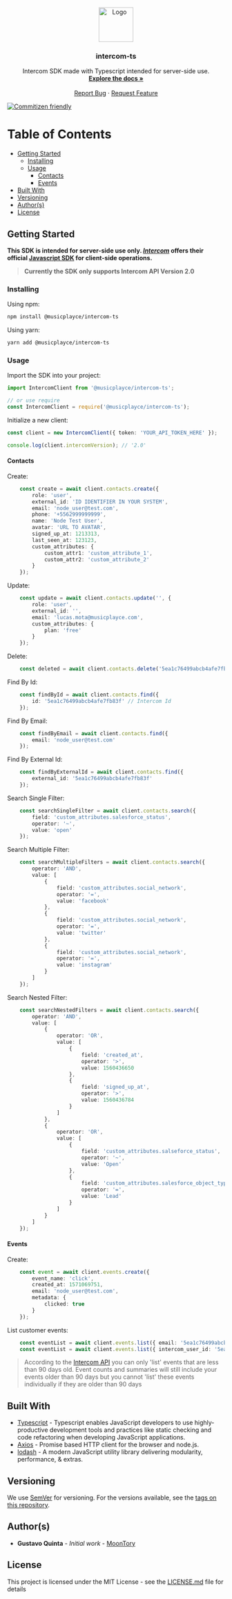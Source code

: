 <!-- PROJECT LOGO -->
<br />
<p align="center">
  <a href="https://github.com/musicplayce/intercom-ts">
    <img src="assets/logo.png" alt="Logo" width="80" height="80">
  </a>

  <h3 align="center">intercom-ts</h3>

  <p align="center">
    Intercom SDK made with Typescript intended for server-side use.
    <br />
    <a href="https://github.com/musicplayce/intercom-ts"><strong>Explore the docs »</strong></a>
    <br />
    <br />
    <!-- <a href="https://github.com/MoonTory/theia-cli">View Demo</a> -->
    <!-- · -->
    <a href="https://github.com/musicplayce/intercom-ts/issues">Report Bug</a>
    ·
    <a href="https://github.com/musicplayce/intercom-ts/issues">Request Feature</a>
  </p>
</p>

[![Commitizen friendly](https://img.shields.io/badge/commitizen-friendly-brightgreen.svg)](http://commitizen.github.io/cz-cli/)

<!-- TABLE OF CONTENTS -->
# Table of Contents

- [Getting Started](#getting-started)
	- [Installing](#installing)
	- [Usage](#usage)
		- [Contacts](#contacts)
		- [Events](#events)
- [Built With](#built-with)
- [Versioning](#versioning)
- [Author(s)](<#author(s)>)
- [License](#license)

## Getting Started

**This SDK is intended for server-side use only. ***[Intercom](https://developers.intercom.com/building-apps/docs)*** offers their official [Javascript SDK](https://developers.intercom.com/v2.0/docs/intercom-javascript) for client-side operations.**
> **Currently the SDK only supports Intercom API Version 2.0**

### Installing

Using npm:

```bash
npm install @musicplayce/intercom-ts
```

Using yarn:

```bash
yarn add @musicplayce/intercom-ts
```

### Usage

Import the SDK into your project:
```typescript
import IntercomClient from '@musicplayce/intercom-ts';

// or use require
const IntercomClient = require('@musicplayce/intercom-ts');
```

Initialize a new client:


```typescript
const client = new IntercomClient({ token: 'YOUR_API_TOKEN_HERE' });

console.log(client.intercomVersion); // '2.0'
```

#### Contacts

Create:
```typescript
	const create = await client.contacts.create({
		role: 'user',
		external_id: 'ID IDENTIFIER IN YOUR SYSTEM',
		email: 'node_user@test.com',
		phone: '+5562999999999',
		name: 'Node Test User',
		avatar: 'URL TO AVATAR',
		signed_up_at: 1213313,
		last_seen_at: 123123,
		custom_attributes: {
			custom_attr1: 'custom_attribute_1',
			custom_attr2: 'custom_attribute_2'
		}
	});
```

Update:
```typescript
	const update = await client.contacts.update('', {
		role: 'user',
		external_id: '',
		email: 'lucas.mota@musicplayce.com',
		custom_attributes: {
			plan: 'free'
		}
	});
```

Delete:
```typescript
	const deleted = await client.contacts.delete('5ea1c76499abcb4afe7fb83f');
```

Find By Id:
```typescript
	const findById = await client.contacts.find({
		id: '5ea1c76499abcb4afe7fb83f' // Intercom Id
	});
```

Find By Email:
```typescript
	const findByEmail = await client.contacts.find({
		email: 'node_user@test.com'
	});
```

Find By External Id:
```typescript
	const findByExternalId = await client.contacts.find({
		external_id: '5ea1c76499abcb4afe7fb83f'
	});
```

Search Single Filter:
```typescript
	const searchSingleFilter = await client.contacts.search({
		field: 'custom_attributes.salesforce_status',
		operator: '~',
		value: 'open'
	});
```
Search Multiple Filter:
```typescript
	const searchMultipleFilters = await client.contacts.search({
		operator: 'AND',
		value: [
			{
				field: 'custom_attributes.social_network',
				operator: '=',
				value: 'facebook'
			},
			{
				field: 'custom_attributes.social_network',
				operator: '=',
				value: 'twitter'
			},
			{
				field: 'custom_attributes.social_network',
				operator: '=',
				value: 'instagram'
			}
		]
	});
```
Search Nested Filter:
```typescript
	const searchNestedFilters = await client.contacts.search({
		operator: 'AND',
		value: [
			{
				operator: 'OR',
				value: [
					{
						field: 'created_at',
						operator: '>',
						value: 1560436650
					},
					{
						field: 'signed_up_at',
						operator: '>',
						value: 1560436784
					}
				]
			},
			{
				operator: 'OR',
				value: [
					{
						field: 'custom_attributes.salseforce_status',
						operator: '~',
						value: 'Open'
					},
					{
						field: 'custom_attributes.salesforce_object_type',
						operator: '=',
						value: 'Lead'
					}
				]
			}
		]
	});
```

#### Events

Create:
```typescript
	const event = await client.events.create({
		event_name: 'click',
		created_at: 1571069751,
		email: 'node_user@test.com',
		metadata: {
			clicked: true
		}
	});
```

List customer events:
```typescript
	const eventList = await client.events.list({ email: '5ea1c76499abcb4afe7fb83f' })
	const eventList = await client.events.list({ intercom_user_id: '5ea1c76499abcb4afe7fb83f' })
```

> According to the [Intercom API](https://developers.intercom.com/intercom-api-reference/reference#list-user-events) you can only 'list' events that are less than 90 days old. Event counts and summaries will still include your events older than 90 days but you cannot 'list' these events individually if they are older than 90 days

## Built With

- [Typescript](https://www.typescriptlang.org/) - Typescript enables JavaScript developers to use highly-productive development tools and practices like static checking and code refactoring when developing JavaScript applications.
- [Axios](https://github.com/axios/axios) - Promise based HTTP client for the browser and node.js.
- [lodash](https://github.com/lodash/lodash) - A modern JavaScript utility library delivering modularity, performance, & extras.

## Versioning

We use [SemVer](http://semver.org/) for versioning. For the versions available, see the [tags on this repository](https://github.com/MoonTory/theia-cli/tags).

## Author(s)

- **Gustavo Quinta** - _Initial work_ - [MoonTory](https://github.com/moontory)

## License

This project is licensed under the MIT License - see the [LICENSE.md](LICENSE.md) file for details
